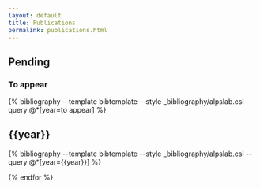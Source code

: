 ```yaml
---
layout: default
title: Publications
permalink: publications.html
---
```

## Pending

### To appear

{% bibliography --template bibtemplate --style _bibliography/alpslab.csl --query @*[year=to appear] %}

<!--### Submitted

{% bibliography --template bibtemplate --style _bibliography/alpslab.csl --query @*[year=submitted] %}

{% for year in (2011..2021) reversed %}
-->
<a class="subtle_link" name="{{year}}"></a>
## {{year}}

{% bibliography --template bibtemplate --style _bibliography/alpslab.csl --query @*[year={{year}}] %}

{% endfor %}
